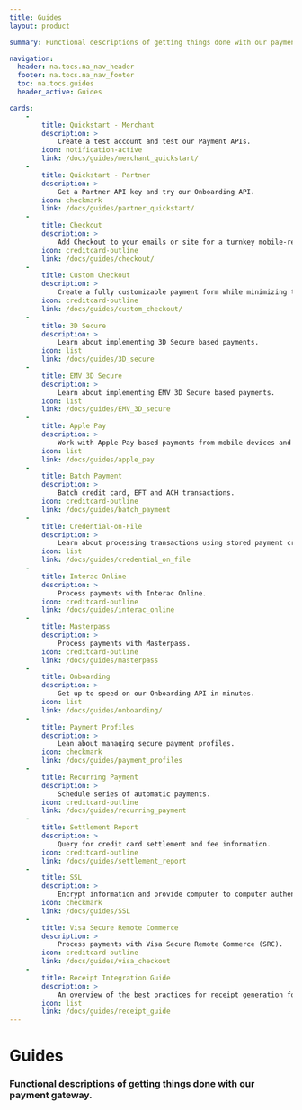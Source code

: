 ```yaml
---
title: Guides
layout: product

summary: Functional descriptions of getting things done with our payment gateway.

navigation:
  header: na.tocs.na_nav_header
  footer: na.tocs.na_nav_footer
  toc: na.tocs.guides
  header_active: Guides

cards:
    -
        title: Quickstart - Merchant
        description: >
            Create a test account and test our Payment APIs.
        icon: notification-active
        link: /docs/guides/merchant_quickstart/
    -
        title: Quickstart - Partner
        description: >
            Get a Partner API key and try our Onboarding API.
        icon: checkmark
        link: /docs/guides/partner_quickstart/
    -
        title: Checkout
        description: >
            Add Checkout to your emails or site for a turnkey mobile-ready payment flow.
        icon: creditcard-outline
        link: /docs/guides/checkout/
    -
        title: Custom Checkout
        description: >
            Create a fully customizable payment form while minimizing the scope of your PCI compliance.
        icon: creditcard-outline
        link: /docs/guides/custom_checkout/
    -
        title: 3D Secure
        description: >
            Learn about implementing 3D Secure based payments.
        icon: list
        link: /docs/guides/3D_secure
    -
        title: EMV 3D Secure
        description: >
            Learn about implementing EMV 3D Secure based payments.
        icon: list
        link: /docs/guides/EMV_3D_secure
    -
        title: Apple Pay
        description: >
            Work with Apple Pay based payments from mobile devices and the Web.
        icon: list
        link: /docs/guides/apple_pay
    -
        title: Batch Payment
        description: >
            Batch credit card, EFT and ACH transactions.
        icon: creditcard-outline
        link: /docs/guides/batch_payment
    -
        title: Credential-on-File
        description: >
            Learn about processing transactions using stored payment credentials.
        icon: list
        link: /docs/guides/credential_on_file
    -
        title: Interac Online
        description: >
            Process payments with Interac Online.
        icon: creditcard-outline
        link: /docs/guides/interac_online
    -
        title: Masterpass
        description: >
            Process payments with Masterpass.
        icon: creditcard-outline
        link: /docs/guides/masterpass
    -
        title: Onboarding
        description: >
            Get up to speed on our Onboarding API in minutes.
        icon: list
        link: /docs/guides/onboarding/
    -
        title: Payment Profiles
        description: >
            Lean about managing secure payment profiles.
        icon: checkmark
        link: /docs/guides/payment_profiles
    -
        title: Recurring Payment
        description: >
            Schedule series of automatic payments.
        icon: creditcard-outline
        link: /docs/guides/recurring_payment
    -
        title: Settlement Report
        description: >
            Query for credit card settlement and fee information.
        icon: creditcard-outline
        link: /docs/guides/settlement_report
    -
        title: SSL
        description: >
            Encrypt information and provide computer to computer authentication.
        icon: checkmark
        link: /docs/guides/SSL
    -
        title: Visa Secure Remote Commerce
        description: >
            Process payments with Visa Secure Remote Commerce (SRC).
        icon: creditcard-outline
        link: /docs/guides/visa_checkout
    -
        title: Receipt Integration Guide
        description: >
            An overview of the best practices for receipt generation for eCommerce and Mail Order/Telephone Order (MOTO) transactions.
        icon: list
        link: /docs/guides/receipt_guide
---
```


# Guides

### Functional descriptions of getting things done with our payment gateway.
